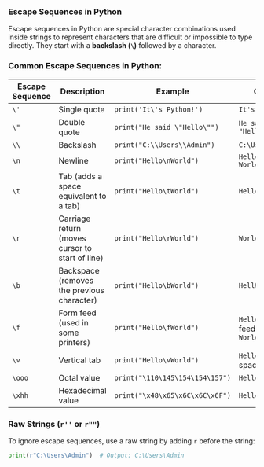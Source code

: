 ### **Escape Sequences in Python**
Escape sequences in Python are special character combinations used inside strings to represent characters that are difficult or impossible to type directly. They start with a **backslash (`\`)** followed by a character.

### **Common Escape Sequences in Python:**
| Escape Sequence | Description | Example | Output |
|----------------|------------|---------|--------|
| `\'` | Single quote | `print('It\'s Python!')` | `It's Python!` |
| `\"` | Double quote | `print("He said \"Hello\"")` | `He said "Hello"` |
| `\\` | Backslash | `print("C:\\Users\\Admin")` | `C:\Users\Admin` |
| `\n` | Newline | `print("Hello\nWorld")` | ```Hello```<br>```World``` |
| `\t` | Tab (adds a space equivalent to a tab) | `print("Hello\tWorld")` | `Hello   World` |
| `\r` | Carriage return (moves cursor to start of line) | `print("Hello\rWorld")` | `World` |
| `\b` | Backspace (removes the previous character) | `print("Hello\bWorld")` | `HellWorld` |
| `\f` | Form feed (used in some printers) | `print("Hello\fWorld")` | `Hello` (form feed effect) `World` |
| `\v` | Vertical tab | `print("Hello\vWorld")` | `Hello` (vertical space) `World` |
| `\ooo` | Octal value | `print("\110\145\154\154\157")` | `Hello` |
| `\xhh` | Hexadecimal value | `print("\x48\x65\x6C\x6C\x6F")` | `Hello` |

### **Raw Strings (`r''` or `r""`)**
To ignore escape sequences, use a raw string by adding `r` before the string:

```python
print(r"C:\Users\Admin")  # Output: C:\Users\Admin
```

